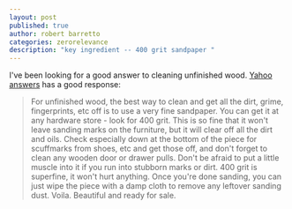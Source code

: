 ```yaml
---
layout: post
published: true
author: robert barretto
categories: zerorelevance
description: "key ingredient -- 400 grit sandpaper "
---
```


I've been looking for a good answer to cleaning unfinished wood.
[Yahoo answers](https://answers.yahoo.com/question/index?qid=20091129101828AAyhO4F) has a good response:

> For unfinished wood, the best way to clean and get all the dirt, grime, fingerprints, etc off is to use a very fine sandpaper. You can get it at any hardware store - look for 400 grit. This is so fine that it won't leave sanding marks on the furniture, but it will clear off all the dirt and oils. Check especially down at the bottom of the piece for scuffmarks from shoes, etc and get those off, and don't forget to clean any wooden door or drawer pulls. Don't be afraid to put a little muscle into it if you run into stubborn marks or dirt. 400 grit is superfine, it won't hurt anything. Once you're done sanding, you can just wipe the piece with a damp cloth to remove any leftover sanding dust. Voila. Beautiful and ready for sale.
